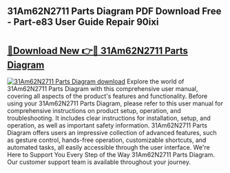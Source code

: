 ## 31Am62N2711 Parts Diagram PDF Download Free - Part-e83 User Guide Repair 90ixi

# <h2><a href="http://dftcsl.blite.top/?on=31Am62N2711+Parts+Diagram">🔗Download New 👉🔴 31Am62N2711 Parts Diagram</a></h2>

[![31Am62N2711 Parts Diagram download](https://i.imgur.com/lujVjoI.png)](http://dftcsl.blite.top/?on=31Am62N2711+Parts+Diagram)
Explore the world of 31Am62N2711 Parts Diagram with this comprehensive user manual, covering all aspects of the product's features and functionality. Before using your 31Am62N2711 Parts Diagram, please refer to this user manual for comprehensive instructions on product setup, operation, and troubleshooting. It includes clear instructions for installation, setup, and operation, as well as important safety information. 31Am62N2711 Parts Diagram offers users an impressive collection of advanced features, such as gesture control, hands-free operation, customizable shortcuts, and automated tasks, all easily accessible through the user interface. We're Here to Support You Every Step of the Way 31Am62N2711 Parts Diagram. Our customer support team is available throughout your journey.

